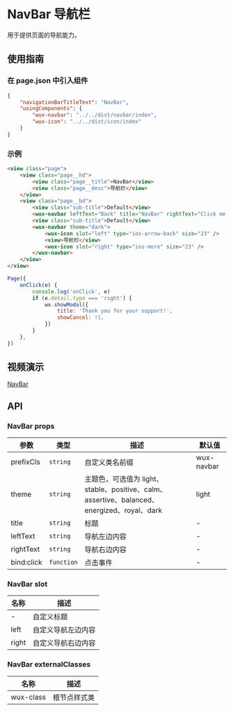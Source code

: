 # NavBar 导航栏

用于提供页面的导航能力。

## 使用指南

### 在 page.json 中引入组件

```json
{
    "navigationBarTitleText": "NavBar",
    "usingComponents": {
        "wux-navbar": "../../dist/navbar/index",
        "wux-icon": "../../dist/icon/index"
    }
}
```

### 示例

```html
<view class="page">
    <view class="page__hd">
        <view class="page__title">NavBar</view>
        <view class="page__desc">导航栏</view>
    </view>
    <view class="page__bd">
        <view class="sub-title">Default</view>
        <wux-navbar leftText="Back" title="NavBar" rightText="Click me!" bind:click="onClick" />
        <view class="sub-title">Default</view>
        <wux-navbar theme="dark">
            <wux-icon slot="left" type="ios-arrow-back" size="23" />
            <view>导航栏</view>
            <wux-icon slot="right" type="ios-more" size="23" />
        </wux-navbar>
    </view>
</view>
```

```js
Page({
    onClick(e) {
        console.log('onClick', e)
        if (e.detail.type === 'right') {
            wx.showModal({
                title: 'Thank you for your support!',
                showCancel: !1,
            })
        }
    },
})
```

## 视频演示

[NavBar](./_media/navbar.mp4 ':include :type=iframe width=375px height=667px')

## API

### NavBar props

| 参数 | 类型 | 描述 | 默认值 |
| --- | --- | --- | --- |
| prefixCls | <code>string</code> | 自定义类名前缀 | wux-navbar |
| theme | <code>string</code> | 主题色，可选值为 light、stable、positive、calm、assertive、balanced、energized、royal、dark | light |
| title | <code>string</code> | 标题 | - |
| leftText | <code>string</code> | 导航左边内容 | - |
| rightText | <code>string</code> | 导航右边内容 | - |
| bind:click | <code>function</code> | 点击事件 | - |

### NavBar slot

| 名称 | 描述 |
| --- | --- |
| - | 自定义标题 |
| left | 自定义导航左边内容 |
| right | 自定义导航右边内容 |

### NavBar externalClasses

| 名称 | 描述 |
| --- | --- |
| wux-class | 根节点样式类 |